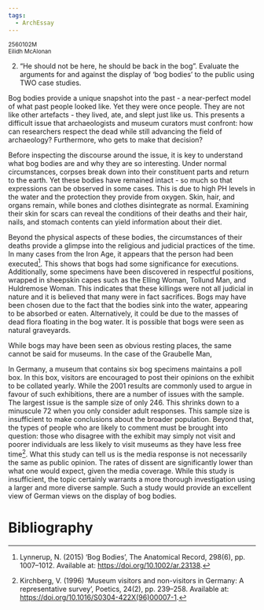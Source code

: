 ```yaml
---
tags:
  - ArchEssay
---
```


<small>
	2560102M
	<br/>
	Eilidh McAlonan
</small>

2. “He should not be here, he should be back in the bog”. Evaluate the arguments for and against the display of ‘bog bodies’ to the public using TWO case studies.

Bog bodies provide a unique snapshot into the past - a near-perfect model of what past people looked like. Yet they were once people. They are not like other artefacts - they lived, ate, and slept just like us. This presents a difficult issue that archaeologists and museum curators must confront: how can researchers respect the dead while still advancing the field of archaeology? Furthermore, who gets to make that decision?

Before inspecting the discourse around the issue, it is key to understand what bog bodies are and why they are so interesting. Under normal circumstances, corpses break down into their constituent parts and return to the earth. Yet these bodies have remained intact - so much so that expressions can be observed in some cases. This is due to high PH levels in the water and the protection they provide from oxygen. Skin, hair, and organs remain, while bones and clothes disintegrate as normal. Examining their skin for scars can reveal the conditions of their deaths and their hair, nails, and stomach contents can yield information about their diet.

Beyond the physical aspects of these bodies, the circumstances of their deaths provide a glimpse into the religious and judicial practices of the time. In many cases from the Iron Age, it appears that the person had been executed[^sacrifices]. This shows that bogs had some significance for executions. Additionally, some specimens have been discovered in respectful positions, wrapped in sheepskin capes such as the Elling Woman, Tollund Man, and Huldremose Woman. This indicates that these killings were not all judicial in nature and it is believed that many were in fact sacrifices. Bogs may have been chosen due to the fact that the bodies sink into the water, appearing to be absorbed or eaten. Alternatively, it could be due to the masses of dead flora floating in the bog water. It is possible that bogs were seen as natural graveyards.

While bogs may have been seen as obvious resting places, the same cannot be said for museums. In the case of the Graubelle Man, 

In Germany, a museum that contains six bog specimens maintains a poll box. In this box, visitors are encouraged to post their opinions on the exhibit to be collated yearly. While the 2001 results are commonly used to argue in favour of such exhibitions, there are a number of issues with the sample. The largest issue is the sample size of only 246. This shrinks down to a minuscule 72 when you only consider adult responses. This sample size is insufficient to make conclusions about the broader population. Beyond that, the types of people who are likely to comment must be brought into question: those who disagree with the exhibit may simply not visit and poorer individuals are less likely to visit museums as they have less free time[^visitors]. What this study can tell us is the media response is not necessarily the same as public opinion. The rates of dissent are significantly lower than what one would expect, given the media coverage. While this study is insufficient, the topic certainly warrants a more thorough investigation using a larger and more diverse sample. Such a study would provide an excellent view of German views on the display of bog bodies. 

# Bibliography
[^sacrifices]: Lynnerup, N. (2015) ‘Bog Bodies’, The Anatomical Record, 298(6), pp. 1007–1012. Available at: https://doi.org/10.1002/ar.23138.

[^Countries]:: Gill-Robinson, H. (2004) ‘Bog Bodies on Display’, Journal of Wetland Archaeology, 4(1), pp. 111–116. Available at: https://doi.org/10.1179/jwa.2004.4.1.111.

[^visitors]: Kirchberg, V. (1996) ‘Museum visitors and non-visitors in Germany: A representative survey’, Poetics, 24(2), pp. 239–258. Available at: https://doi.org/10.1016/S0304-422X(96)00007-1.
